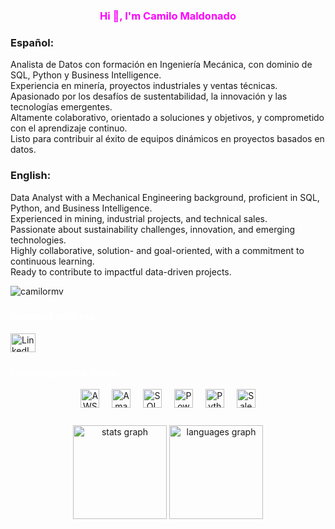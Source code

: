 <!-- Encabezado principal -->
<h3 align="center" style="color: #ff00ff !important;">Hi 👋, I'm Camilo Maldonado</h3>

<!-- Presentación en Español e Inglés -->
<h3 align="center" style="color: #ff00ff;">
  
### Español:

Analista de Datos con formación en Ingeniería Mecánica, con dominio de SQL, Python y Business Intelligence.  
Experiencia en minería, proyectos industriales y ventas técnicas.  
Apasionado por los desafíos de sustentabilidad, la innovación y las tecnologías emergentes.  
Altamente colaborativo, orientado a soluciones y objetivos, y comprometido con el aprendizaje continuo.  
Listo para contribuir al éxito de equipos dinámicos en proyectos basados en datos.

### English:

Data Analyst with a Mechanical Engineering background, proficient in SQL, Python, and Business Intelligence.  
Experienced in mining, industrial projects, and technical sales.  
Passionate about sustainability challenges, innovation, and emerging technologies.  
Highly collaborative, solution- and goal-oriented, with a commitment to continuous learning.  
Ready to contribute to impactful data-driven projects.
  
</h3>

<!-- Contador de visitas -->
<p align="left">
  <img src="https://komarev.com/ghpvc/?username=camilormv&label=Profile%20Views&color=808080&style=flat" alt="camilormv" />
</p>

<!-- Redes y contacto -->
<h3 align="left" style="color: #ffffff;">Connect with me:</h3>
<p align="left">
  <a href="https://www.linkedin.com/in/crmaldonadov" target="_blank">
    <img align="center" src="https://raw.githubusercontent.com/rahuldkjain/github-profile-readme-generator/master/src/images/icons/Social/linked-in-alt.svg" height="30" width="40" alt="LinkedIn"/>
  </a>
</p>

<!-- Sección de Tecnologías y Herramientas -->
<h3 align="left" style="color: #ffffff;">Languages and Tools:</h3>
<div align="center">
  <!-- Amazon AWS -->
  <img src="https://img.shields.io/badge/Amazon_AWS-FF9900?style=for-the-badge&logo=amazonaws&logoColor=white" height="30" alt="AWS Badge" />
  <span style="width:12px; display:inline-block;"></span>
  
  <!-- Amazon RDS -->
  <img src="https://img.shields.io/badge/Amazon%20RDS-527FFF?style=for-the-badge&logo=amazon-rds&logoColor=white" height="30" alt="Amazon RDS Badge" />
  <span style="width:12px; display:inline-block;"></span>
  
  <!-- Microsoft SQL Server -->
  <img src="https://img.shields.io/badge/Microsoft_SQL_Server-CC2927?style=for-the-badge&logo=microsoft-sql-server&logoColor=white" height="30" alt="SQL Server Badge" />
  <span style="width:12px; display:inline-block;"></span>
  
  <!-- Power BI -->
  <img src="https://img.shields.io/badge/PowerBI-F2C811?style=for-the-badge&logo=Power%20BI&logoColor=white" height="30" alt="PowerBI Badge" />
  <span style="width:12px; display:inline-block;"></span>
  
  <!-- Python -->
  <img src="https://img.shields.io/badge/Python-FFD43B?style=for-the-badge&logo=python&logoColor=blue" height="30" alt="Python Badge" />
  <span style="width:12px; display:inline-block;"></span>
  
  <!-- Salesforce -->
  <img src="https://img.shields.io/badge/Salesforce-00A1E0?style=for-the-badge&logo=Salesforce&logoColor=white" height="30" alt="Salesforce Badge" />
</div>

<!-- Estadísticas de GitHub: Actualiza el nombre de usuario según corresponda -->
<div align="center" style="margin-top: 25px;">
  <img src="https://github-readme-stats.vercel.app/api?username=camilormv&hide_title=false&hide_rank=false&show_icons=true&include_all_commits=true&count_private=true&disable_animations=false&theme=dracula&locale=en&hide_border=false" height="150" alt="stats graph"  />
  <img src="https://github-readme-stats.vercel.app/api/top-langs?username=camilormv&locale=en&hide_title=false&layout=compact&card_width=320&langs_count=5&theme=dracula&hide_border=false" height="150" alt="languages graph"  />
</div>
